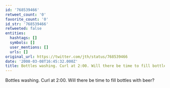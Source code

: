 ```yaml
---
id: '768539466'
retweet_count: '0'
favorite_count: '0'
id_str: '768539466'
retweeted: false
entities:
  hashtags: []
  symbols: []
  user_mentions: []
  urls: []
original_url: https://twitter.com/jth/status/768539466
date: '2008-03-08T16:45:32.000Z'
title: Bottles washing. Curl at 2:00. Will there be time to fill bottles with beer?
---
```


Bottles washing. Curl at 2:00. Will there be time to fill bottles with beer?